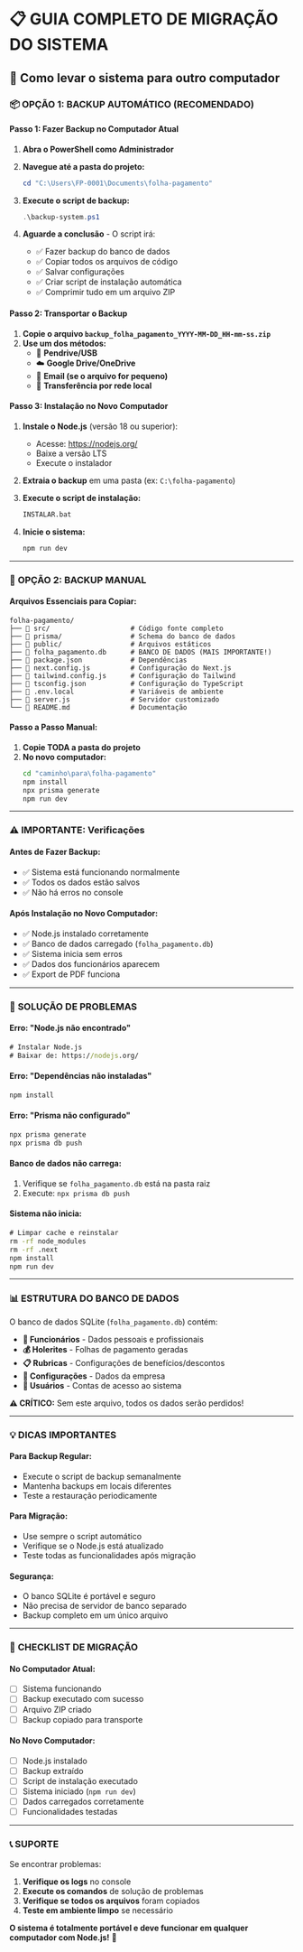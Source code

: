 # 📋 GUIA COMPLETO DE MIGRAÇÃO DO SISTEMA

## 🎯 Como levar o sistema para outro computador

### 📦 **OPÇÃO 1: BACKUP AUTOMÁTICO (RECOMENDADO)**

#### **Passo 1: Fazer Backup no Computador Atual**

1. **Abra o PowerShell como Administrador**
2. **Navegue até a pasta do projeto:**
   ```powershell
   cd "C:\Users\FP-0001\Documents\folha-pagamento"
   ```

3. **Execute o script de backup:**
   ```powershell
   .\backup-system.ps1
   ```

4. **Aguarde a conclusão** - O script irá:
   - ✅ Fazer backup do banco de dados
   - ✅ Copiar todos os arquivos de código
   - ✅ Salvar configurações
   - ✅ Criar script de instalação automática
   - ✅ Comprimir tudo em um arquivo ZIP

#### **Passo 2: Transportar o Backup**

1. **Copie o arquivo `backup_folha_pagamento_YYYY-MM-DD_HH-mm-ss.zip`**
2. **Use um dos métodos:**
   - 📱 **Pendrive/USB**
   - ☁️ **Google Drive/OneDrive**
   - 📧 **Email (se o arquivo for pequeno)**
   - 🔗 **Transferência por rede local**

#### **Passo 3: Instalação no Novo Computador**

1. **Instale o Node.js** (versão 18 ou superior):
   - Acesse: https://nodejs.org/
   - Baixe a versão LTS
   - Execute o instalador

2. **Extraia o backup** em uma pasta (ex: `C:\folha-pagamento`)

3. **Execute o script de instalação:**
   ```cmd
   INSTALAR.bat
   ```

4. **Inicie o sistema:**
   ```cmd
   npm run dev
   ```

---

### 🔧 **OPÇÃO 2: BACKUP MANUAL**

#### **Arquivos Essenciais para Copiar:**

```
folha-pagamento/
├── 📁 src/                    # Código fonte completo
├── 📁 prisma/                 # Schema do banco de dados
├── 📁 public/                 # Arquivos estáticos
├── 📄 folha_pagamento.db      # BANCO DE DADOS (MAIS IMPORTANTE!)
├── 📄 package.json            # Dependências
├── 📄 next.config.js          # Configuração do Next.js
├── 📄 tailwind.config.js      # Configuração do Tailwind
├── 📄 tsconfig.json           # Configuração do TypeScript
├── 📄 .env.local              # Variáveis de ambiente
├── 📄 server.js               # Servidor customizado
└── 📄 README.md               # Documentação
```

#### **Passo a Passo Manual:**

1. **Copie TODA a pasta do projeto**
2. **No novo computador:**
   ```cmd
   cd "caminho\para\folha-pagamento"
   npm install
   npx prisma generate
   npm run dev
   ```

---

### ⚠️ **IMPORTANTE: Verificações**

#### **Antes de Fazer Backup:**
- ✅ Sistema está funcionando normalmente
- ✅ Todos os dados estão salvos
- ✅ Não há erros no console

#### **Após Instalação no Novo Computador:**
- ✅ Node.js instalado corretamente
- ✅ Banco de dados carregado (`folha_pagamento.db`)
- ✅ Sistema inicia sem erros
- ✅ Dados dos funcionários aparecem
- ✅ Export de PDF funciona

---

### 🚨 **SOLUÇÃO DE PROBLEMAS**

#### **Erro: "Node.js não encontrado"**
```cmd
# Instalar Node.js
# Baixar de: https://nodejs.org/
```

#### **Erro: "Dependências não instaladas"**
```cmd
npm install
```

#### **Erro: "Prisma não configurado"**
```cmd
npx prisma generate
npx prisma db push
```

#### **Banco de dados não carrega:**
1. Verifique se `folha_pagamento.db` está na pasta raiz
2. Execute: `npx prisma db push`

#### **Sistema não inicia:**
```cmd
# Limpar cache e reinstalar
rm -rf node_modules
rm -rf .next
npm install
npm run dev
```

---

### 📊 **ESTRUTURA DO BANCO DE DADOS**

O banco de dados SQLite (`folha_pagamento.db`) contém:

- **👥 Funcionários** - Dados pessoais e profissionais
- **💰 Holerites** - Folhas de pagamento geradas
- **📋 Rubricas** - Configurações de benefícios/descontos
- **🏢 Configurações** - Dados da empresa
- **👤 Usuários** - Contas de acesso ao sistema

**⚠️ CRÍTICO:** Sem este arquivo, todos os dados serão perdidos!

---

### 💡 **DICAS IMPORTANTES**

#### **Para Backup Regular:**
- Execute o script de backup semanalmente
- Mantenha backups em locais diferentes
- Teste a restauração periodicamente

#### **Para Migração:**
- Use sempre o script automático
- Verifique se o Node.js está atualizado
- Teste todas as funcionalidades após migração

#### **Segurança:**
- O banco SQLite é portável e seguro
- Não precisa de servidor de banco separado
- Backup completo em um único arquivo

---

### 🎯 **CHECKLIST DE MIGRAÇÃO**

#### **No Computador Atual:**
- [ ] Sistema funcionando
- [ ] Backup executado com sucesso
- [ ] Arquivo ZIP criado
- [ ] Backup copiado para transporte

#### **No Novo Computador:**
- [ ] Node.js instalado
- [ ] Backup extraído
- [ ] Script de instalação executado
- [ ] Sistema iniciado (`npm run dev`)
- [ ] Dados carregados corretamente
- [ ] Funcionalidades testadas

---

### 📞 **SUPORTE**

Se encontrar problemas:

1. **Verifique os logs** no console
2. **Execute os comandos** de solução de problemas
3. **Verifique se todos os arquivos** foram copiados
4. **Teste em ambiente limpo** se necessário

**O sistema é totalmente portável e deve funcionar em qualquer computador com Node.js!** 🚀
